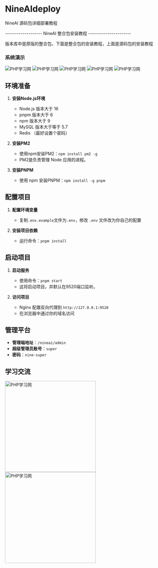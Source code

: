 # NineAIdeploy

NineAI 源码包详细部署教程

------------------- NineAI 整合包安装教程 ----------------------

版本库中是原版的整合包，下面是整合包的安装教程，上面是源码包的安装教程

### 系统演示

<img src="https://github.com/feifei985/NineAIdeploy/blob/main/assets/nineai/01.png" alt="PHP学习网">

<img src="https://github.com/feifei985/NineAIdeploy/blob/main/assets/nineai/02.png" alt="PHP学习网">

<img src="https://github.com/feifei985/NineAIdeploy/blob/main/assets/nineai/03.png" alt="PHP学习网">

<img src="https://github.com/feifei985/NineAIdeploy/blob/main/assets/nineai/04.png" alt="PHP学习网">

<img src="https://github.com/feifei985/NineAIdeploy/blob/main/assets/nineai/05.png" alt="PHP学习网">

## 环境准备

1. **安装Node.js环境**
   - Node.js 版本大于 16
   - pnpm 版本大于 6
   - npm 版本大于 9 
   - MySQL 版本大于等于 5.7
   - Redis （最好设置个密码）

2. **安装PM2**
   - 使用npm安装PM2：`npm install pm2 -g`
   - PM2是负责管理 Node 应用的进程。

3. **安装PNPM**
   - 使用 npm 安装PNPM：`npm install -g pnpm`

## 配置项目

1. **配置环境变量**
   - 复制`.env.example`文件为`.env`，修改 `.env` 文件改为你自己的配置

2. **安装项目依赖**
   - 运行命令：`pnpm install`

## 启动项目

1. **启动服务**
   - 使用命令：`pnpm start`
   - 这将启动项目，并默认在9520端口监听。

2. **访问项目**
   - Nginx 配置反向代理到 `http://127.0.0.1:9520`
   - 在浏览器中通过你的域名访问

## 管理平台

- **管理端地址**：`/nineai/admin`
- **超级管理员账号**：`super`
- **密码**：`nine-super`

## 学习交流

<div>
  <img src="https://github.com/feifei985/NineAIdeploy/blob/main/assets/weixin/qun.JPG?raw=true" alt="PHP学习网" style="display: inline-block; width: 300px;">
  <img src="https://github.com/feifei985/NineAIdeploy/blob/main/assets/weixin/github-weixin.jpg?raw=true" alt="PHP学习网" style="display: inline-block; width: 300px;">
</div>